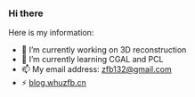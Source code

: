 ### Hi there

Here is my information:
- 🔭 I’m currently working on 3D reconstruction
- 🌱 I’m currently learning CGAL and PCL
- 📫 My email address: zfb132@gmail.com
- ⚡ [blog.whuzfb.cn](https://blog.whuzfb.cn/)

